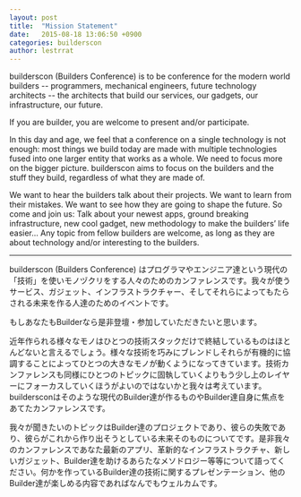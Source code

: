 ```yaml
---
layout: post
title:  "Mission Statement"
date:   2015-08-18 13:06:50 +0900
categories: builderscon
author: lestrrat
---
```


builderscon (Builders Conference) is to be conference for the modern world builders -- programmers, mechanical engineers, future technology architects -- the architects that build our services, our gadgets, our infrastructure, our future.

If you are builder, you are welcome to present and/or participate.

In this day and age, we feel that a conference on a single technology is not enough: most things we build today are made with multiple technologies fused into one larger entity that works as a whole. We need to focus more on the bigger picture. builderscon aims to focus on the builders and the stuff they build, regardless of what they are made of.

We want to hear the builders talk about their projects. We want to learn from their mistakes. We want to see how they are going to shape the future. So come and join us: Talk about your newest apps, ground breaking infrastructure, new cool gadget, new methodology to make the builders’ life easier… Any topic from fellow builders are welcome, as long as they are about technology and/or interesting to the builders.

---

builderscon (Builders Conference) はプログラマやエンジニア達という現代の「技術」を使いモノヅクリをする人々のためのカンファレンスです。我々が使うサービス、ガジェット、インフラストラクチャー、そしてそれらによってもたらされる未来を作る人達のためのイベントです。

もしあなたもBuilderなら是非登壇・参加していただきたいと思います。

近年作られる様々なモノはひとつの技術スタックだけで終結しているものはほとんどないと言えるでしょう。様々な技術を巧みにブレンドしそれらが有機的に協調することによってひとつの大きなモノが動くようになってきています。技術カンファレンスも同様にひとつのトピックに固執していくよりもう少し上のレイヤーにフォーカスしていくほうがよいのではないかと我々は考えています。buildersconはそのような現代のBuilder達が作るものやBuilder達自身に焦点をあてたカンファレンスです。

我々が聞きたいのトピックはBuilder達のプロジェクトであり、彼らの失敗であり、彼らがこれから作り出そうとしている未来そのものについてです。是非我々のカンファレンスであなた最新のアプリ、革新的なインフラストラクチャ、新しいガジェット、Builder達を助けるあらたなメソドロジー等等について語ってください。何かを作っているBuilder達の技術に関するプレゼンテーション、他のBuilder達が楽しめる内容であればなんでもウェルカムです。